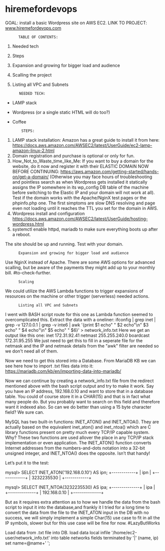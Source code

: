 # hiremefordevops

GOAL: install a basic Wordpress site on AWS EC2.
LINK TO PROJECT: www.hiremefordevops.com

          TABLE OF CONTENTS:
1. Needed tech
2. Steps
3. Expansion and growing for bigger load and audience
4. Scalling the project
5. Listing all VPC and Subnets




          NEEDED TECH:
- LAMP stack
- Wordpress (or a single static HTML will do too?)
- Coffee





          STEPS:
1. LAMP stack installation: Amazon has a great guide to install it from here: https://docs.aws.amazon.com/AWSEC2/latest/UserGuide/ec2-lamp-amazon-linux-2.html
2. Domain registration and purchase is optional or only for fun.
3. How_Not_to_Waste_time_like_Me: If you want to buy a domain for the website, do it now and register it with their ELASTIC DOMAIN NOW BEFORE CONTINUING: https://aws.amazon.com/getting-started/hands-on/get-a-domain/ (Otherwise you may face hours of troubleshooting and pointless search as when Wordpress gets installed it statically assigns the IP somewhere in its wp_config DB table of the machine before switching to the Elastic IP and your domain will not work at all). Test if the domain works with the Apache/NginX test pages or the phpinfo.php one. The first simptoms are slow DNS resolving and page even not loading until it reaches the TTL you set for the domain in AWS.
4. Wordpress install and configuration https://docs.aws.amazon.com/AWSEC2/latest/UserGuide/hosting-wordpress.html
6. systemctl enable httpd, mariadb to make sure everything boots up after a reboot.

The site should be up and running. Test with your domain.





          Expansion and growing for bigger load and audience
Use NginX instead of Apache. There are some AWS options for advanced scalling, but be aware of the payments they might add up to your monthly bill. #to-check-further. 





          Scaling
We could utilize the AWS Lambda functions to trigger expansions of resources on the machine or other trigger (serverless) needed actions.




          Listing all VPC and Subnets
I went with BASH script route for this one as Lambda function seemed to overcomplicated this.
Extract the data with a oneliner:
          ifconfig | grep inet | grep -v 127.0.0.1 | grep -v inte6 | awk '{print $1 echo" " $2 echo"\n" $3 echo" " $4 echo"\n" $5 echo" " $6}' > network_info.txt
Here we get an output like this one:
          inet 172.31.92.41 
          netmast 255.255.240.0 
          boardcast 172.31.95.255
We just need to get this to fill in a seperate file for the netmask and the IP and netmask details from the "awk" filter are needed so we don't need all of them.

Now we need to get this stored into a Database. From MariaDB KB we can see here how to import .txt files data into it:
https://mariadb.com/kb/en/importing-data-into-mariadb/

Now we can continue by creating a network_info.txt file from the redirect mentioned above with the bash script output and try to make it work.
Say you have an IP address, 192.168.0.10 and want to store that in a database table. You could of course store it in a CHAR(15) and that is in fact what many people do. But you probably want to search on this field and therefore want it indexed also. So can we do better than using a 15 byte character field? We sure can.

MySQL has two built-in functions: INET_ATON() and INET_NTOA(). They are actually based on the equivalent inet_aton() and inet_ntoa() which are C library functions present on pretty much every TCP/IP capable system. Why? These two functions are used allover the place in any TCP/IP stack implementation or even application.
The INET_ATON() function converts Internet addresses from the numbers-and-dots notation into a 32-bit unsigned integer, and INET_NTOA() does the opposite. Isn’t that handy!

Let’s put it to the test:

mysql> SELECT INET_ATON('192.168.0.10') AS ipn;
+------------+
| ipn        |
+------------+
| 3232235530 |
+------------+

mysql> SELECT INET_NTOA(3232235530) AS ipa;
+--------------+
| ipa          |
+--------------+
| 192.168.0.10 |
+--------------+

But as it requires extra attention as to how we handle the data from the bash script to input it into the database,and frankly it I tried for a long time to convert the data from the file to the INET_ATON input in the DB with no success, we will simply implement a simple Char(15) use case to fit in all the IP symbols, slower but for this use case will be fine for now. #LazyButWorks

Load data from .txt file into DB.
load data local infile '/home/ec2-user/network_info.txt' into table networks fields terminated by '|' (name, ip) set name=@name+' ';

